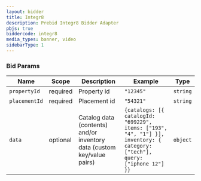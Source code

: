 ```yaml
---
layout: bidder
title: Integr8
description: Prebid Integr8 Bidder Adapter
pbjs: true
biddercode: integr8
media_types: banner, video
sidebarType: 1
---
```



### Bid Params

| Name          | Scope    |Description                                                             | Example            | Type      |
|---------------|----------|------------------------------------------------------------------------|--------------------|-----------|
| `propertyId`  | required |Property id                                                             | `"12345"`          | `string`  |
| `placementId` | required |Placement id                                                            | `"54321"`          | `string`  |
| `data`        | optional |Catalog data (contents) and/or inventory data (custom key/value pairs)  | `{catalogs: [{ catalogId: "699229", items: ["193", "4", "1"] }], inventory: { category: ["tech"], query: ["iphone 12"] }}` | `object` |
